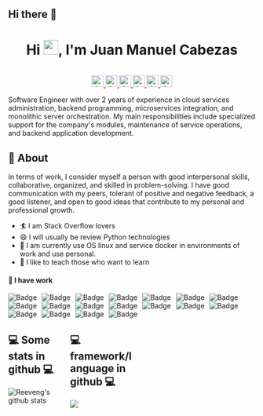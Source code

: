 ## Hi there 👋

<h1 align="center">Hi <img src="https://raw.githubusercontent.com/iampavangandhi/iampavangandhi/master/gifs/Hi.gif" width="30px">, I'm Juan Manuel Cabezas </h1>

<p align="center"><br/>
    <a href="https://www.linkedin.com/in/juan-manuel-cabezas-contardo-837988180">
        <img align="" alt="Juan Manuel Cabezas Contardo" width="24px" src="https://cdn.jsdelivr.net/npm/simple-icons@v3/icons/linkedin.svg" />
    </a>
    <a href="https://www.instagram.com/jotaemecabzs/">
        <img align="" alt="Juan Manuel Cabezas Contardo" width="24px" src="https://cdn.jsdelivr.net/npm/simple-icons@v3/icons/instagram.svg" />
    </a>
    <a href="https://www.facebook.com/juanmanuel.cabezascontardo">
        <img align="" alt="Juan Manuel Cabezas Contardo" width="24px" src="https://cdn.jsdelivr.net/npm/simple-icons@v3/icons/facebook.svg" />
    </a>
    <a href="https://github.com/Jotameme1">
        <img align="" alt="Juan Manuel Cabezas Contardo" width="24px" src="https://cdn.jsdelivr.net/npm/simple-icons@3.13.0/icons/github.svg" />
    </a>
    <a href="juanmanuelcontardo@gmail.com">
        <img align="" alt="Juan Manuel Cabezas Contardo" width="24px" src="https://cdn.jsdelivr.net/npm/simple-icons@3.13.0/icons/gmail.svg" />
    </a>
    <a href="https://www.youtube.com/channel/UCdo4BLjueN0tKt7QNpnM1iQ">
        <img align="" alt="Juan Manuel Cabezas Contardo" width="24px" src="https://cdn.jsdelivr.net/npm/simple-icons@3.13.0/icons/youtube.svg" />
    </a>


    
</p>

Software Engineer with over 2 years of experience in cloud services administration, backend programming, microservices integration, and monolithic server orchestration. My main responsibilities include specialized support for the company's modules, maintenance of service operations, and backend application development.



<h2> 🧐 About </h2>

In terms of work, I consider myself a person with good interpersonal skills, collaborative, organized, and skilled in problem-solving. I have good communication with my peers, tolerant of positive and negative feedback, a good listener, and open to good ideas that contribute to my personal and professional growth.

- 🏄‍ I am Stack Overflow lovers
- 😄 I will usually be review Python technologies
- 🔭 I am currently use OS linux and service docker in environments of work and use personal.
- 🌱 I like to teach those who want to learn


#### 🌱 I have work
<p>
<img alt="Badge" style="float: left; margin-right: 10px;" src="https://img.shields.io/badge/python%20-%2314354C.svg?&style=for-the-badge&logo=python&logoColor=white"/>    
<img alt="Badge" style="float: left; margin-right: 10px;"  src ="https://img.shields.io/badge/Jupyter_Notebook%20-%23F37626.svg?&style=for-the-badge&logo=jupyter&logoColor=white"/><img alt="Badge" style="float: left; margin-right: 10px;"  src="https://img.shields.io/badge/javascript%20-%23323330.svg?&style=for-the-badge&logo=javascript&logoColor=%23F7DF1E"/><img alt="Badge" style="float: left; margin-right: 10px;"  src="https://img.shields.io/badge/node.js%20-%2343853D.svg?&style=for-the-badge&logo=node.js&logoColor=white"/><img alt="Badge" style="float: left; margin-right: 10px;"  src="https://img.shields.io/badge/bootstrap%20-%23563D7C.svg?&style=for-the-badge&logo=bootstrap&logoColor=white"/><img alt="Badge" style="float: left; margin-right: 10px;"  src="https://img.shields.io/badge/git%20-%23F05033.svg?&style=for-the-badge&logo=git&logoColor=white"/><img alt="Badge" style="float: left; margin-right: 10px;"  src="https://img.shields.io/badge/flask%20-%23000.svg?&style=for-the-badge&logo=flask&logoColor=white"/><img alt="Badge" style="float: left; margin-right: 10px;"  src="https://img.shields.io/badge/shell_script%20-%23121011.svg?&style=for-the-badge&logo=gnu-bash&logoColor=white"/>   <img alt="Badge" style="float: left; margin-right: 10px;"  src="https://img.shields.io/badge/OpenCV%20-%23FFBB00.svg?&style=for-the-badge&logo=Canonical&logoColor=white"/><img alt="Badge" style="float: left; margin-right: 10px;"  src="https://img.shields.io/badge/OpenCV%20-%23FFBB00.svg?&style=for-the-badge&logo=Canonical&logoColor=white"/><img alt="Badge" style="float: left; margin-right: 10px;"  src="https://img.shields.io/badge/FastAPI-005571?style=for-the-badge&logo=fastapi"/><img alt="Badge" style="float: left; margin-right: 10px;"  src="https://img.shields.io/badge/-pandas-05122A?style=for-the-badge&logo=pandas"/><img alt="Badge" style="float: left; margin-right: 10px;"  src="https://img.shields.io/badge/scikit-learn-black?style=for-the-badge&logo=scikit-learn"/><img alt="Badge" style="float: left; margin-right: 10px;"  src="https://img.shields.io/badge/numpy-blue?style=for-the-badge&logo=NumPy"/><img alt="Badge" style="float: left; margin-right: 10px;"  src="https://img.shields.io/badge/Docker-blue?style=for-the-badge&logo=Docker"/><img alt="Badge" style="float: left; margin-right: 10px;"  src="https://img.shields.io/badge/-MySQL-4479A1?style=for-the-badge&logo=mysql&labelColor=4479A1&logoColor=FFF"/><img alt="Badge" style="float: left; margin-right: 10px;"  src="https://img.shields.io/badge/-Linux-grey?style=for-the-badge&logo=linux"/><img alt="Badge" style="float: left; margin-right: 10px;"  src="https://img.shields.io/badge/-Puppet-grey?style=for-the-badge&logo=Puppet&labelColor=4479A1"/>
</p>
<br>
<br>
<br>

<div style="width:25%;float: left;">
<h2>💻 Some stats in github 💻</h2>

![Reeveng's github stats](https://github-readme-stats.vercel.app/api?username=jotameme1&show_icons=true&title_color=fff&icon_color=79ff97&text_color=9f9f9f&bg_color=151515)

</div>
<div style="width:25%;float: left;">

<h2>💻 framework/language in github 💻</h2>

<a href="https://github.com/jotameme1">
    <img src="https://github-readme-stats.vercel.app/api/top-langs/?username=jotameme1&layout=compact" />
</a>

</div>



